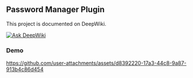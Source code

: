 ## Password Manager Plugin

This project is documented on DeepWiki.

[![Ask DeepWiki](https://deepwiki.com/badge.svg)](https://deepwiki.com/anpa6841/password-manager-plugin)

### Demo

https://github.com/user-attachments/assets/d8392220-17a3-44c8-9a87-913b4c86d454

